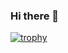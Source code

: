 ### Hi there 👋

[![trophy](https://github-profile-trophy.vercel.app/?username=awiswasi&theme=onedark)](https://github.com/ryo-ma/github-profile-trophy)
